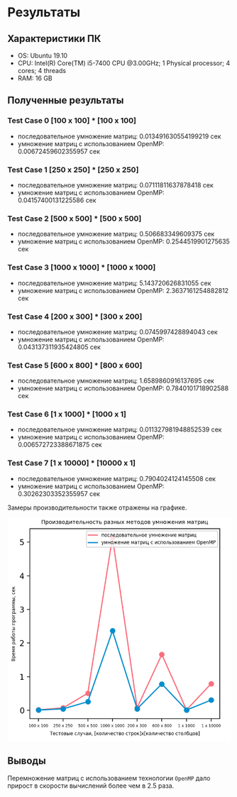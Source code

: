 # Результаты 

## Характеристики ПК
- OS: Ubuntu 19.10
- CPU: Intel(R) Core(TM) i5-7400 CPU @3.00GHz; 1 Physical processor; 4 cores; 4 threads
- RAM: 16 GB

## Полученные результаты
### Test Case 0 [100 x 100] * [100 x 100]
- последовательное умножение матриц: 0.013491630554199219 сек
- умножение матриц с использованием OpenMP: 0.00672459602355957 сек

### Test Case 1 [250 x 250] * [250 x 250]
- последовательное умножение матриц: 0.07111811637878418 сек
- умножение матриц с использованием OpenMP: 0.04157400131225586 сек

### Test Case 2 [500 x 500] * [500 x 500]
- последовательное умножение матриц: 0.506683349609375 сек
- умножение матриц с использованием OpenMP: 0.2544519901275635 сек

### Test Case 3 [1000 x 1000] * [1000 x 1000]
- последовательное умножение матриц: 5.143720626831055 сек
- умножение матриц с использованием OpenMP: 2.3637161254882812 сек

### Test Case 4 [200 x 300] * [300 x 200]
- последовательное умножение матриц: 0.0745997428894043 сек
- умножение матриц с использованием OpenMP: 0.043137311935424805 сек

### Test Case 5 [600 x 800] * [800 x 600]
- последовательное умножение матриц: 1.6589860916137695 сек
- умножение матриц с использованием OpenMP: 0.7840101718902588 сек

### Test Case 6 [1 x 1000] * [1000 x 1]
- последовательное умножение матриц: 0.011327981948852539 сек
- умножение матриц с использованием OpenMP: 0.006572723388671875 сек

### Test Case 7 [1 x 10000] * [10000 x 1]
- последовательное умножение матриц: 0.7904024124145508 сек
- умножение матриц с использованием OpenMP: 0.30262303352355957 сек

Замеры производительности также отражены на графике.

![Performance](pictures/task_1_report.png)


## Выводы
Перемножение матриц с использованием технологии `OpenMP` дало прирост в скорости вычислений более чем в 2.5 раза.

